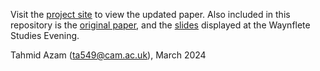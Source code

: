Visit the [project site](https://tahmidazam.github.io/waynfletestudies/) to view the updated paper. Also included in this repository is the [original paper](https://github.com/tahmidazam/waynfletestudies/blob/main/Project%20document.pdf), and the [slides](https://github.com/tahmidazam/waynfletestudies/blob/main/Waynflete%20evening%20presentation.pdf) displayed at the Waynflete Studies Evening.

Tahmid Azam (ta549@cam.ac.uk), March 2024
